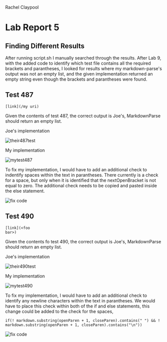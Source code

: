 Rachel Claypool
# Lab Report 5

## Finding Different Results

After running script.sh I manually searched through the results.  After Lab 9, with the added code to identify which test file contains all the required brackets and parantheses, I looked for results where my markdown-parse's output was not an empty list, and the given implementation returned an empty string even though the brackets and parantheses were found. 

## Test 487
```
[link](/my uri)
```

Given the contents of test 487, the correct output is Joe's, MarkdownParse should return an empty list.


Joe's implementation

![their487test](https://user-images.githubusercontent.com/97620200/157748442-93238a53-8e89-4a7a-b537-3ef8828a321f.jpg)

My implementation

![mytest487](https://user-images.githubusercontent.com/97620200/157748458-32c61325-7e43-4b64-9fb6-c5d8e4db8661.jpg)


To fix my implementation, I would have to add an additional check to indentify spaces within the text in parantheses.  There currently is a check for a space, but only when it is identified that the nextOpenBracket is not equal to zero.  The additional check needs to be copied and pasted inside the else statement.

![fix code](https://user-images.githubusercontent.com/97620200/157755191-0947909d-8cd1-401c-a833-e149cb0592a8.jpg)



## Test 490
```
[link](<foo
bar>)
```

Given the contents fo test 490, the correct output is Joe's, MarkdownParse should return an empty list.


Joe's implementation

![their490test](https://user-images.githubusercontent.com/97620200/157752290-c6968d8a-a4fa-428a-b2d4-c936d0a48862.jpg)

My implementation

![mytest490](https://user-images.githubusercontent.com/97620200/157752335-4d6ac1a5-8116-4801-b0a1-ea4922e21729.jpg)


To fix my implementation, I would have to add an additional check to identify any newline characters within the text in parantheses.  We would have to place this check within both of the if and else statements, this change could be added to the check for the spaces, 

``` 
if(! markdown.substring(openParen + 1, closeParen).contains(" ") && ! markdown.substring(openParen + 1, closeParen).contains("\n"))
```

![fix code](https://user-images.githubusercontent.com/97620200/157755531-204221c4-226b-4741-9944-6086af6abd5d.jpg)

